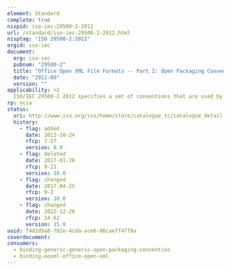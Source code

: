 ```yaml
---
element: Standard
complete: true
nispid: iso-iec-29500-2-2012
url: /standard/iso-iec-29500-2-2012.html
nisptag: "ISO 29500-2:2012"
orgid: iso-iec
document:
  org: iso-iec
  pubnum: "29500-2"
  title: "Office Open XML File Formats -- Part 2: Open Packaging Conventions"
  date: "2012-09"
  version: ""
applicability: >2
  ISO/IEC 29500-2 2012 specifies a set of conventions that are used by Office Open XML documents to define the structure and functionality of a package in terms of a package model and a physical model.
rp: ncia
status:
  uri: http://www.iso.org/iso/home/store/catalogue_tc/catalogue_detail.htm?csnumber=61796
  history: 
    - flag: added
      date: 2013-10-24
      rfcp: 7-27
      version: 8.0
    - flag: deleted
      date: 2017-01-26
      rfcp: 9-21
      version: 10.0
    - flag: changed
      date: 2017-04-25
      rfcp: 9-2
      version: 10.0
    - flag: changed
      date: 2022-12-20
      rfcp: 14-62
      version: 15.0
uuid: f4d1d9a8-782e-4cda-ace6-86caeff47f9a
coverdocument:
consumers:
  - binding-generic-generic-open-packaging-convention
  - binding-ooxml-office-open-xml
---
```

